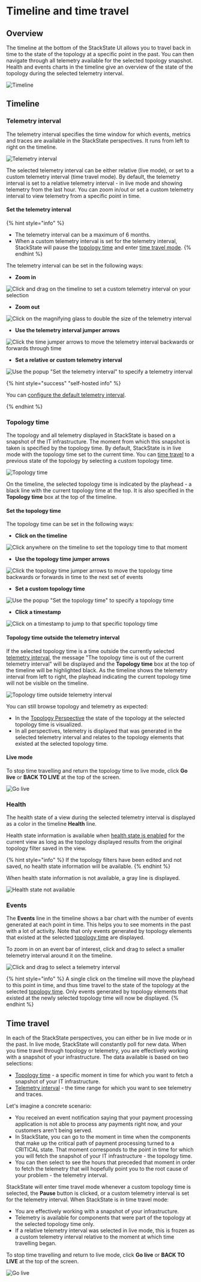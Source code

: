 # Timeline and time travel

## Overview

The timeline at the bottom of the StackState UI allows you to travel back in time to the state of the topology at a specific point in the past. You can then navigate through all telemetry available for the selected topology snapshot. Health and events charts in the timeline give an overview of the state of the topology during the selected telemetry interval.

![Timeline](../../.gitbook/assets/v45_timeline.png)

## Timeline

### Telemetry interval

The telemetry interval specifies the time window for which events, metrics and traces are available in the StackState perspectives. It runs from left to right on the timeline.

![Telemetry interval](../../.gitbook/assets/v45_telemetry_interval.png)

The selected telemetry interval can be either relative \(live mode\), or set to a custom telemetry interval \(time travel mode\). By default, the telemetry interval is set to a relative telemetry interval - in live mode and showing telemetry from the last hour. You can zoom in/out or set a custom telemetry interval to view telemetry from a specific point in time.

#### Set the telemetry interval

{% hint style="info" %}
* The telemetry interval can be a maximum of 6 months. 
* When a custom telemetry interval is set for the telemetry interval, StackState will pause the [topology time](timeline-time-travel.md#topology-time) and enter [time travel mode](timeline-time-travel.md#time-travel).
{% endhint %}

The telemetry interval can be set in the following ways:

* **Zoom in**

![Click and drag on the timeline to set a custom telemetry interval on your selection](../../.gitbook/assets/v45_timeline_click_drag.png)

* **Zoom out**

![Click on the magnifying glass to double the size of the telemetry interval](../../.gitbook/assets/v45_telemetry_interval_zoom_out.png)

* **Use the telemetry interval jumper arrows**

![Click the time jumper arrows to move the telemetry interval backwards or forwards through time](../../.gitbook/assets/v45_telemetry_interval_jumper.png)

* **Set a relative or custom telemetry interval**

![Use the popup "Set the telemetry interval" to specify a telemetry interval](../../.gitbook/assets/v45_timeline_telemetry_interval.png)

{% hint style="success" "self-hosted info" %}

You can [configure the default telemetry interval](/configure/telemetry/custom_telemetry_interval.md).

{% endhint %}

### Topology time

The topology and all telemetry displayed in StackState is based on a snapshot of the IT infrastructure. The moment from which this snapshot is taken is specified by the topology time. By default, StackState is in live mode with the topology time set to the current time. You can [time travel](timeline-time-travel.md#time-travel) to a previous state of the topology by selecting a custom topology time.

![Topology time](../../.gitbook/assets/v45_topology_time.png)

On the timeline, the selected topology time is indicated by the playhead - a black line with the current topology time at the top. It is also specified in the **Topology time** box at the top of the timeline.

#### Set the topology time

The topology time can be set in the following ways:

* **Click on the timeline**

![Click anywhere on the timeline to set the topology time to that moment](../../.gitbook/assets/v45_topology_time_timeline.png)

* **Use the topology time jumper arrows**

![Click the topology time jumper arrows to move the topology time backwards or forwards in time to the next set of events](../../.gitbook/assets/v45_topology_time_jumper.png)

* **Set a custom topology time**

![Use the popup "Set the topology time" to specify a topology time](../../.gitbook/assets/v45_topology_time_popup.png)

* **Click a timestamp**

![Click on a timestamp to jump to that specific topology time](../../.gitbook/assets/v45_topology_time_timestamp.png)

#### Topology time outside the telemetry interval

If the selected topology time is a time outside the currently selected [telemetry interval](timeline-time-travel.md#telemetry-interval), the message "The topology time is out of the current telemetry interval" will be displayed and the **Topology time** box at the top of the timeline will be highlighted black. As the timeline shows the telemetry interval from left to right, the playhead indicating the current topology time will not be visible on the timeline.

![Topology time outside telemetry interval](/.gitbook/assets/v45_topology_time_outside_telemetry_interval.png)

You can still browse topology and telemetry as expected:

- In the [Topology Perspective](/use/stackstate-ui/perspectives/topology-perspective.md) the state of the topology at the selected topology time is visualized.
- In all perspectives, telemetry is displayed that was generated in the selected telemetry interval and relates to the topology elements that existed at the selected topology time.

#### Live mode 

To stop time travelling and return the topology time to live mode, click **Go live** or **BACK TO LIVE** at the top of the screen.

![Go live](../../.gitbook/assets/v45_timeline_go_live.png)

### Health

The health state of a view during the selected telemetry interval is displayed as a color in the timeline **Health** line.

Health state information is available when [health state is enabled](../health-state/configure-view-health.md) for the current view as long as the topology displayed results from the original topology filter saved in the view.

{% hint style="info" %}
If the topology filters have been edited and not saved, no health state information will be available.
{% endhint %}

When health state information is not available, a gray line is displayed.

![Health state not available](../../.gitbook/assets/v45_timeline_no_health_state.png)

### Events

The **Events** line in the timeline shows a bar chart with the number of events generated at each point in time. This helps you to see moments in the past with a lot of activity. Note that only events generated by topology elements that existed at the selected [topology time](timeline-time-travel.md#topology-time) are displayed.

To zoom in on an event bar of interest, click and drag to select a smaller telemetry interval around it on the timeline.

![Click and drag to select a telemetry interval](../../.gitbook/assets/v45_timeline_click_drag.png)

{% hint style="info" %}
A single click on the timeline will move the playhead to this point in time, and thus time travel to the state of the topology at the selected [topology time](timeline-time-travel.md#topology-time). Only events generated by topology elements that existed at the newly selected topology time will now be displayed.
{% endhint %}

## Time travel

In each of the StackState perspectives, you can either be in live mode or in the past. In live mode, StackState will constantly poll for new data. When you time travel through topology or telemetry, you are effectively working with a snapshot of your infrastructure. The data available is based on two selections:

* [Topology time](timeline-time-travel.md#topology-time) - a specific moment in time for which you want to fetch a snapshot of your IT infrastructure.
* [Telemetry interval](timeline-time-travel.md#telemetry-interval) - the time range for which you want to see telemetry and traces.

Let's imagine a concrete scenario:

* You received an event notification saying that your payment processing application is not able to process any payments right now, and your customers aren't being served.
* In StackState, you can go to the moment in time when the components that make up the critical path of payment processing turned to a CRITICAL state. That moment corresponds to the point in time for which you will fetch the snapshot of your IT infrastructure - the topology time.
* You can then select to see the hours that preceded that moment in order to fetch the telemetry that will hopefully point you to the root cause of your problem - the telemetry interval.

StackState will enter time travel mode whenever a custom topology time is selected, the **Pause** button is clicked, or a custom telemetry interval is set for the telemetry interval. When StackState is in time travel mode:

* You are effectively working with a snapshot of your infrastructure.
* Telemetry is available for components that were part of the topology at the selected topology time only.
* If a relative telemetry interval was selected in live mode, this is frozen as a custom telemetry interval relative to the moment at which time travelling began.

To stop time travelling and return to live mode, click **Go live** or **BACK TO LIVE** at the top of the screen.

![Go live](../../.gitbook/assets/v45_timeline_go_live.png)

